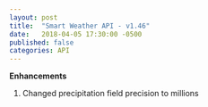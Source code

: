 ```yaml
---
layout: post
title:  "Smart Weather API - v1.46"
date:   2018-04-05 17:30:00 -0500
published: false
categories: API
---
```


**Enhancements**
1. Changed precipitation field precision to millions
